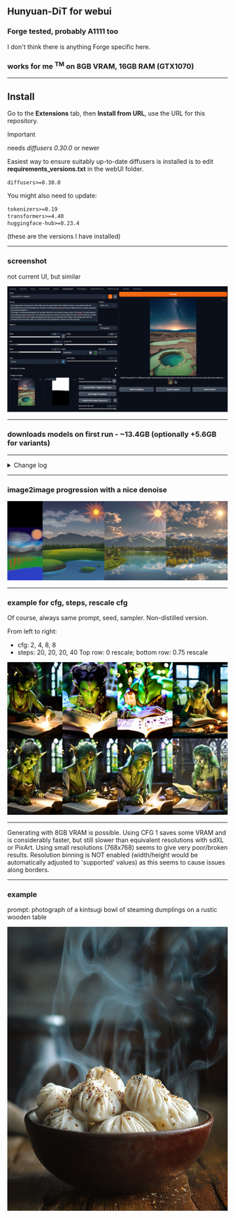 ## Hunyuan-DiT for webui ##
### Forge tested, probably A1111 too ###
I don't think there is anything Forge specific here.
### works for me <sup>TM</sup> on 8GB VRAM, 16GB RAM (GTX1070) ###

---
## Install ##
Go to the **Extensions** tab, then **Install from URL**, use the URL for this repository.
>[!IMPORTANT]
> needs *diffusers 0.30.0* or newer

Easiest way to ensure suitably up-to-date diffusers is installed is to edit **requirements_versions.txt** in the webUI folder.
```
diffusers>=0.30.0
```
You might also need to update:
```
tokenizers>=0.19
transformers>=4.40
huggingface-hub>=0.23.4
```
(these are the versions I have installed)

---
### screenshot ###
not current UI, but similar

![](screenshot.png "UI screenshot")


---
### downloads models on first run - ~13.4GB (optionally +5.6GB for variants) ###


---
<details>
<summary>Change log</summary>
#### 07/08/2024 ####
* diffusers 0.30.0 finally released, so now we have:
	* v1.2 of HunyuanDiT (distilled variant as default)
	* controlnet - will fit into 8GB VRAM (actually ~7GB), but you'd best not be doing much else at the same time. If inference becomes very slow or fails, you've run out of VRAM. Control images must be preprocessed, you can use controlnet in the main txt2img tab for this.
	* whatever else I added/fixed/broke in the meantime

#### 27/07/2024 ####
* added drawing of masks for image to image. Load/copy the source image into the mask, to use as a template.
* added option to keep models loaded

#### 24/07/2024 ####
* added SuperPrompt button (ꌗ) to rewrite simple prompts with more detail. This **overwrites** the prompt. Read about SuperPrompt [here](https://brianfitzgerald.xyz/prompt-augmentation). Credit to BrianFitzgerald for the model. (all my alternate model extensions are updated to use this; the model is loaded to a shared location so there's no wasted memory due to duplicates.)

#### 10/07/2024 ####
* improved yesterday's effort. More compatibility, multi-line, etc.

#### 09/07/2024 ####
* some code cleanups
* added prompt parsing to automatically fill in details like seed, steps, etc.

#### 05/07/2024 ####
* added guidance cut off control: switch to CFG 1.0 after some steps for faster generation. The earlier the switch, the more effect on quality. A late switch might not hurt quality at all.

#### 04/07/2024 ####
* added toggle button to center the latents during inference. This is something that can be very effective with sd1.5 and sdXL (but not sd3). Tends to change the results significantly with HYdit, but doesn't break them, so it's included for experimentation.

#### 03/07/2024 ####
* added quickset for image resolution, included sizes are the recommended ones (and would be enforced if resolution binning were enabled, which it isn't).
* tweaked Florence-2: model now runs on GPU so is faster.

#### 02/07/2024 ####
* cleaner handling for batch after understanding the code a bit better - why repeat over the second dimension, then take use a view to get the right shape, when it is easier to just repeat over the first dimension? Other diffusers pipelines do it too.
* fixed image to image: changed method of added noise when I added masking, which was an error.
* removed **Euler** and **Euler A** samplers as they seem very bad.

#### 01/07/2024 ####
* fix for batch, tested with diffusers versions 0.29.1 and 0.29.2. On my low-end hardware, this takes *n* times longer to generate, up to the point where it starts hitting shared memory, then it gets *really* slow.
* model selection now via dropdown, in preparation for v1.2 (not much information yet, needs a code update, so still have v1.1 as default)
* (controlnet: waiting for diffusers update)

#### 29/06/2024 ####
* added lora support, Tencent original form (with strength control) and pre-converted diffusers form (ignores strength control). Of course, there are already alternate form loras available which I can't load. Some sort of conversion script may be possible. Generation will end early, with a console message, for those loras.
* mask for image to image

#### 25/06/2024 ####
* added option to caption using Florence-2, in image to image section. 'P' button toggles overwriting prompt, results always written to console.
* minor code improvements

#### 17/06/2024 ####
* minor addition to save noise colour settings to infotext

#### 16/06/2024 ####
* added v1.1. Enabled by default, but optional by using the obvious button. I think only the transformer has changed, so 5.64GB extra download (same for Distilled, if used). From brief tests, it does seem to be a step-up.
* option to not use T5 text encoder
* settings to colourize the initial noise. This offers some extra control over the output and is near-enough free. Leave strength at 0.0 to bypass it.
* experimental double prompting - subprompts for each text encoder. Split prompts with '|', first subprompt for CLIP, second for T5. If not used: same prompt sent to both, same as previous behaviour.

#### 12/06/2024 ####
* code cleanup, handles the text encoders manually, better for VRAM usage. In good conditions, no speed up; but bad conditions are harder to hit.
* moved styles to unique file

#### 08/06/2024 ####
* added support for the distilled version, which is better when using fewer steps. I download only the distilled transformer, so the cost is ~5.6GB rather than another 13GB. Toggle the D icon, top-right of left column: lit up means using the distilled version. Downloaded on demand, cached locally. Should this be new default?

#### 07/06/2024 ####
* !! don't apply i2i denoise strength when not doing i2i, late night me forgot to copy that over from the PixArt implementation
* enabled guidance rescale for testing. It's good, very similar method used in my cfgFade extension.

#### 05/06/2024 ####
* reduced VRAM, no longer flirting with shared memory
* caching of prompt embeds to avoid text encoder processing if prompt and negative not changed
* img2img, same method as used with PixArt

#### 04/06/2024 ####
Initial release, dips into shared memory too easily. K icon (top-right of left column) toggles use of Karras sigmas for the samplers. Seemed useful with PixArt + Cascade, so why not here?
</details>

---
### image2image progression with a nice denoise ###

![](i2i.png "image2image sequence")

---
### example for cfg, steps, rescale cfg ###
Of course, always same prompt, seed, sampler. Non-distilled version.

From left to right:
* cfg: 2, 4, 8, 8
* steps: 20, 20, 20, 40
Top row: 0 rescale; bottom row: 0.75 rescale

![](rescale.png "rescale CFG sequence")

---
Generating with 8GB VRAM is possible. Using CFG 1 saves some VRAM and is considerably faster, but still slower than equivalent resolutions with sdXL or PixArt. Using small resolutions (768x768) seems to give very poor/broken results. Resolution binning is NOT enabled (width/height would be automatically adjusted to 'supported' values) as this seems to cause issues along borders.

---

### example ###
prompt: photograph of a kintsugi bowl of steaming dumplings on a rustic wooden table

![](example.png "896x1152, SA-solver, 20 steps, CFG 1")
